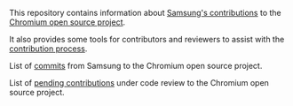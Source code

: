 This repository contains information about [Samsung's contributions](http://samsung.github.io/Chromium/) to the [Chromium open source project](http://www.chromium.org/Home).

It also provides some tools for contributors and reviewers to assist with the [contribution process](http://www.chromium.org/developers/contributing-code).

List of [commits](http://samsung.github.io/Chromium/commits.html) from Samsung to the Chromium open source project.

List of [pending contributions](http://samsung.github.io/Chromium/reviews.html) under code review to the Chromium open source project.
